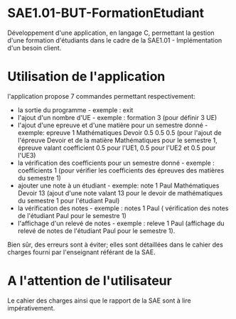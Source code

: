 # SAE1.01-BUT-FormationEtudiant
Développement d'une application, en langage C, permettant la gestion d'une formation d'étudiants dans le cadre de la SAE1.01 - Implémentation d'un besoin client.

# Utilisation de l'application

l'application propose 7 commandes permettant respectivement: 
- la sortie du programme - exemple : exit
- l'ajout d'un nombre d'UE - exemple : formation 3 (pour définir 3 UE)
- l'ajout d'une epreuve et d'une matière pour un semestre donné - exemple: epreuve 1 Mathématiques Devoir 0.5 0.5 0.5 (pour l'ajout de l'épreuve Devoir et de la matière Mathématiques pour le semestre 1, épreuve valant coefficient 0.5 pour l'UE1, 0.5 pour l'UE2 et 0.5 pour l'UE3)
- la vérification des coefficients pour un semestre donné - exemple : coefficients 1 (pour vérifier les coefficients des épreuves des matières du semestre 1)
- ajouter une note à un étudiant - exemple: note 1 Paul Mathématiques Devoir 13 (ajout d'une note valant 13 pour le devoir de mathématiques du semestre 1 pour l'étudiant Paul)
- la vérification des notes - exemple : notes 1 Paul ( vérification des notes de l'étudiant Paul pour le semestre 1)
- l'affichage d'un relevé de notes - exemple : releve 1 Paul (affichage du relevé de notes de l'étudiant Paul pour le semestre 1).

Bien sûr, des erreurs sont à éviter; elles sont détaillées dans le cahier des charges fourni par l'enseignant référant de la SAE.

# A l'attention de l'utilisateur
Le cahier des charges ainsi que le rapport de la SAE sont à lire impérativement. 
